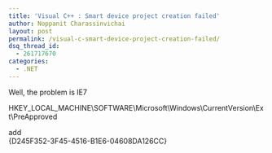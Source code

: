 ```yaml
---
title: 'Visual C++ : Smart device project creation failed'
author: Noppanit Charassinvichai
layout: post
permalink: /visual-c-smart-device-project-creation-failed/
dsq_thread_id:
  - 261717670
categories:
  - .NET
---
```

Well, the problem is IE7

<div class="codetop">
  HKEY_LOCAL_MACHINE\SOFTWARE\Microsoft\Windows\CurrentVersion\Ext\PreApproved
</div>

<div class="codemain">
  <p>
    add<br /> {D245F352-3F45-4516-B1E6-04608DA126CC}
  </p>
</div>